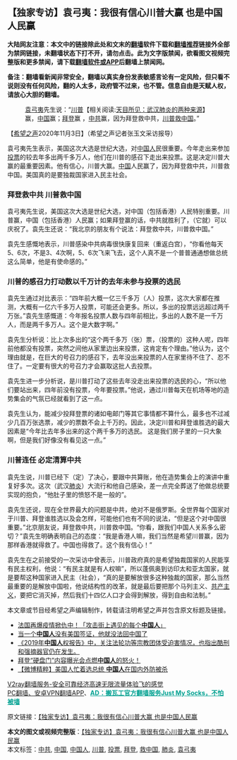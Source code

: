  <h2>【独家专访】袁弓夷：我很有信心川普大赢 也是中国人民赢</h2> <p class="notice"><b>大陆网友注意：本文中的链接除此处和文末的<a href="https://github.com/bannedbook/fanqiang" >翻墙</a>软件下载和<a href="https://github.com/killgcd/justmysocks/blob/master/README.md">翻墙推荐</a>链接外全部为禁网链接，未翻墙状态下打不开，请勿点击。此为文字版禁闻，欲看图文视频完整版和更多禁闻，请下载<a href="https://github.com/bannedbook/fanqiang">翻墙软件或APP</a>后翻墙上禁闻网。</p><p>备注：翻墙看新闻非常安全，翻墙以真实身份发表敏感言论有一定风险，但只看不说则没有任何风险，翻的人太多，政府管不过来，也不管。信息自由是天赋人权，请放心大胆的翻墙。</b></p>  <div class="entry"> <figure><figcaption><a href="https://www.bannedbook.org/bnews/tag/%e8%a2%81%e5%bc%93%e5%a4%b7/" class="st_tag internal_tag" rel="tag" title="标签 袁弓夷 下的日志">袁弓夷</a>先生说：“<span class='wp_keywordlink'><a href="https://www.bannedbook.org/bnews/comments/20200816/1381118.html" title="天目所见：川普将再赢总统大选 共和党掌参众两院" target="_blank">川普</a></span>【相关阅读:<a href='https://www.bannedbook.org/bnews/comments/20200816/1381123.html' target='_blank'>天目所见：武汉肺炎的两种来源</a>】赢，<span class='wp_keywordlink_affiliate'><a href="https://www.bannedbook.org/" title="中国" target="_blank">中国</a></span>赢；<a href="https://www.bannedbook.org/bnews/tag/%e6%8b%9c%e7%99%bb/" class="st_tag internal_tag" rel="tag" title="标签 拜登 下的日志">拜登</a>赢 ，<a href="https://www.bannedbook.org/bnews/tag/%e4%b8%ad%e5%85%b1/" class="st_tag internal_tag" rel="tag" title="标签 中共 下的日志">中共</a>赢，因为拜登救中共，<a href="https://www.bannedbook.org/bnews/tag/%e5%b7%9d%e6%99%ae/" class="st_tag internal_tag" rel="tag" title="标签 川普 下的日志">川普</a><a href="https://www.bannedbook.org/bnews/tag/%E6%95%91%E4%B8%AD%E5%9B%BD/" class="st_tag internal_tag" rel="tag" title="标签 救中国 下的日志">救中国</a>。”</figcaption></figure> <p>【<span class='wp_keywordlink_affiliate'><a href="https://www.soundofhope.org" title="希望之声" target="_blank">希望之声</a></span>2020年11月3日】（希望之声记者张玉文采访报导）</p> <p>袁弓夷先生表示，美国这次大选是世纪大选，对<a href="https://www.bannedbook.org/bnews/tag/%e4%b8%ad%e5%9b%bd%e4%ba%ba/" class="st_tag internal_tag" rel="tag" title="标签 中国人 下的日志">中国人</a>民很重要。今年走出来参加<a href="https://www.bannedbook.org/bnews/tag/%E6%8A%95%E7%A5%A8/" class="st_tag internal_tag" rel="tag" title="标签 投票 下的日志">投票</a>的较去年多出两千多万人，他们在川普的感召下走出来投票。这是决定川普大赢的最重要因素。他有信心，川普大赢。<a href="https://www.bannedbook.org/bnews/tag/%E4%B8%AD%E5%9B%BD/" class="st_tag internal_tag" rel="tag" title="标签 中国 下的日志">中国</a>人民赢了，因为拜登救中共，川普救中国。美国真的是要独裁国家进入民主社会。</p> <h3>拜登救中共 川普救中国</h3> <p>袁弓夷先生说，美国这次大选是世纪大选，对中国（包括香港）人民特别重要。川普赢，中国（包括香港）人民赢；如果拜登赢的话，中共就胜利了，（它就）可以庆祝了。袁先生还说：“我北京的朋友有个说法：拜登救中共，川普救中国。”</p>  <p>袁先生感慨地表示，川普感染中共病毒很快康复回来（重返白宫），“你看他每天5、6次，不是3、4次啊，5、6次飞来飞去，这个人真不是一个普普通通想做总统这么简单，他是有使命感的。”</p> <h3>川普的感召力打动数以千万计的去年未参与投票的选民</h3> <p>袁先生通过对比表示：“四年前大概一亿三千多万（人）投票，这次大家都在推测，大概有一亿六千多万人投票，可能还会更多。所以，多出的投票远远超过两千万张。”袁先生感慨道：今年报名投票人数与四年前相比，多出的人数不是一千万人，而是两千多万人。这个是大数字啊。”</p> <p>袁先生分析说：比上次多出的“这个两千多万（张）票，（投票的）这种人呢，四年前他都没有投票，突然之间他从家里边出来投票，这肯定有个理由。”他认为，这个理由就是，在巨大的号召力的感召下，去年没出来投票的人在家里待不住了、忍不住了。一定要有很大的号召力才会赢取这批人去投票。</p>  <p>袁先生进一步分析说，是川普打动了这些去年没走出来投票的选民的心，“所以他们要站出来，四年前没有投票，今年要投票。”他说，通过川普每天在机场等地的造势集会的气氛已经就看到了这一点。</p> <p>袁先生认为，能减少投拜登票的诸如电邮门等其它事情都不算什么，最多也不过减少几百万张选票，减少的票数不会上千万的。因此，决定川普和拜登谁胜选的最大因素是“今年比去年多出来的这个两千多万的选民。 这是我们房子里的一只大象啊，但是我们好像没有看见这一点。”</p> <h3>川普连任 必定清算中共</h3> <p>袁先生说，川普已经下（定）了决心，要跟中共算账，他在造势集会上的演讲中重复好多次。这次（武汉<a href="https://www.bannedbook.org/bnews/tag/%e8%82%ba%e7%82%8e/" class="st_tag internal_tag" rel="tag" title="标签 肺炎 下的日志">肺炎</a>）大流行和他自己感染，差一点完全葬送了他做总统要实现的抱负，“他肚子里的愤怒不是一般的”。</p>  <p>袁先生还说，现在全世界最大的问题是中共，绝对不是俄罗斯。全世界每个国家对于川普、拜登谁胜选以及会怎样，可能他们也有不同的说法，“但是这个对中国很重要。”北京朋友说，拜登救中共，川普救中国。“你看，跟我们中国人关系多么密切？”袁先生明确表明自己的态度：“我是香港人嘛，我们当然是希望川普赢，因为那样香港就得救了。中国也得救了。这个我有信心！”</p> <p>袁先生在之前接受的一次采访中曾表示，川普政府真的是希望独裁国家的人民能享有民主权利，他说：“有民主就是有人权嘛”，所以蓬佩奥到访印太和亚太国家，就是要帮这种国家进入民主（社会），“真的是要解放很多这种独裁的国家，那么当然最重要的是解放中国啦，他说结构性的改革，就是最后要把那个马列主义、<span class='wp_keywordlink'><a href="https://www.bannedbook.org/forum2/topic6177.html" title="《共产主义的终极目的》" target="_blank">共产主义</a></span>，要把它消灭掉，然后我们十四亿人口才会得到解放，得到自由和法制。”</p> <p>本文章或节目经希望之声编辑制作，转载请注明希望之声并包含原文标题及链接。</p>  <ul class='op-related-articles' title='相关阅读'> <li><a href='https://www.bannedbook.org/bnews/baitai/20201103/1425176.html' target='_blank'>法国再爆疫情掀仇中！「攻击街上遇见的每个<b>中国人</b>」</a></li> <li><a href='https://www.bannedbook.org/bnews/ssgc/20201103/1425162.html' target='_blank'>当一个<b>中国人</b>没有美国签证，他就没法回中国了</a></li> <li><a href='https://www.bannedbook.org/bnews/bannedvideo/20201103/1425064.html' target='_blank'>《2019年<b>中国人</b>权报告》中，关注法轮功等宗教团体受迫害情况，也指出酷刑和强摘器官仍在发生。</a></li> <li><a href='https://www.bannedbook.org/bnews/bannedvideo/20201103/1425005.html' target='_blank'>拜登“硬盘门”内容曝光会点燃<b>中国人</b>的怒火！</a></li> <li><a href='https://www.bannedbook.org/bnews/comments/20201103/1424884.html' target='_blank'>【微博精粹】美国人忙着选总统 <b>中国人</b>在国内外防被杀</a></li> </ul> <p class="texttj"> <a href="https://www.bannedbook.org/forum23/topic22702.html" target="_blank">V2ray翻墙服务-安全可靠经济高速无限流量体验飞的感觉</a><br/> <a href="https://github.com/bannedbook/fanqiang/wiki/%E7%A6%81%E9%97%BB%E7%BD%91%E5%AE%89%E5%8D%93%E7%BF%BB%E5%A2%99%E6%96%B0%E9%97%BBAPP" target="_blank">PC翻墙、安卓VPN翻墙APP</a>、<span onclick="window.open('https://github.com/killgcd/justmysocks/blob/master/README.md')" style="font-weight:bold;color:#00A191;cursor:pointer;text-decoration:underline;outline:none">AD：搬瓦工官方翻墙服务Just My Socks，不怕被墙</span></p><p>原文链接：<a class="src_link"  href="https://www.soundofhope.org/post/439051" target="_blank">【独家专访】袁弓夷：我很有信心川普大赢 也是中国人民赢</a></p><a name='sharetosocial'></a>       <div><b>本文的图文或视频完整版</b>：<a href='https://www.bannedbook.org/bnews/comments/20201104/1425392.html'>【独家专访】袁弓夷：我很有信心川普大赢 也是中国人民赢</a></div>  </div><!--END ENTRY--> <div class="postfooter"> <div>本文标签：<a href="https://www.bannedbook.org/bnews/tag/%e4%b8%ad%e5%85%b1/" rel="tag">中共</a>, <a href="https://www.bannedbook.org/bnews/tag/%E4%B8%AD%E5%9B%BD/" rel="tag">中国</a>, <a href="https://www.bannedbook.org/bnews/tag/%e4%b8%ad%e5%9b%bd%e4%ba%ba/" rel="tag">中国人</a>, <a href="https://www.bannedbook.org/bnews/tag/%e5%b7%9d%e6%99%ae/" rel="tag">川普</a>, <a href="https://www.bannedbook.org/bnews/tag/%E6%8A%95%E7%A5%A8/" rel="tag">投票</a>, <a href="https://www.bannedbook.org/bnews/tag/%e6%8b%9c%e7%99%bb/" rel="tag">拜登</a>, <a href="https://www.bannedbook.org/bnews/tag/%E6%95%91%E4%B8%AD%E5%9B%BD/" rel="tag">救中国</a>, <a href="https://www.bannedbook.org/bnews/tag/%e8%82%ba%e7%82%8e/" rel="tag">肺炎</a>, <a href="https://www.bannedbook.org/bnews/tag/%e8%a2%81%e5%bc%93%e5%a4%b7/" rel="tag">袁弓夷</a></div>  </div><!--END POSTFOOTER--> 
